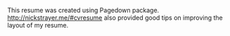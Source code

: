 This resume was created using Pagedown package. http://nickstrayer.me/#cvresume also provided good tips on improving the layout of my resume. 
